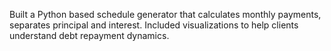 Built a Python based schedule generator that calculates monthly payments, separates principal and interest. Included visualizations to help clients understand debt repayment dynamics.
